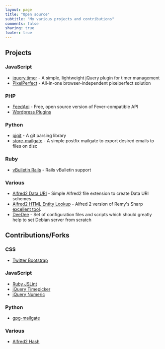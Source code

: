 ```yaml
---
layout: page
title: "Open source"
subtitle: "My various projects and contributions"
comments: false
sharing: true
footer: true
---
```


## Projects

### JavaScript
* [jquery.timer](https://github.com/ajgon/jquery-timer) - A simple, lightweight jQuery plugin for timer management
* [PixelPerfect](https://github.com/ajgon/pixelperfect) - All-in-one browser-independent pixelperfect solution

### PHP
* [FeedApi](https://github.com/ajgon/feed-api) - Free, open source version of Fever-compatible API
* [Wordpress Plugins](https://github.com/ajgon/wp-plugins)

### Python
* [pigit](https://github.com/ajgon/pigit) - A git parsing library
* [store-mailgate](https://github.com/ajgon/store-mailgate) - A simple postfix mailgate to export desired emails to files on disc

### Ruby
* [vBulletin Rails](https://github.com/ajgon/vbulletin_rails) - Rails vBulletin support


### Various
* [Alfred2 Data URI](https://github.com/ajgon/alfred2-datauri) - Simple Alfred2 file extension to create Data URI schemes
* [Alfred2 HTML Entity Lookup](https://github.com/ajgon/alfred2-html-entity-lookup) - Alfred 2 version of Remy's Sharp [excellent tool](http://leftlogic.com/projects/entity-lookup/).
* [DeeDee](https://github.com/ajgon/DeeDee) - Set of configuration files and scripts which should greatly help to set Debian server from scratch

## Contributions/Forks

### CSS
* [Twitter Bootstrap](https://github.com/twbs/bootstrap/commit/f8d68002dc22a15a84c0a4dff5a5851ff131c9c8)

### JavaScript
* [Ruby JSLint](https://github.com/geraud/jslint/commit/8c2a50aded4cd2ec2d53dcdc4aba6064073be624)
* [jQuery Timepicker](https://github.com/trentrichardson/jQuery-Timepicker-Addon/commit/5fb74078e265d0a8d5beed3daffb09a01dca2cc0)
* [jQuery Numeric](https://github.com/SamWM/jQuery-Plugins/commit/d0b8625f375153e7afc463caa65b5d155579e4d9)

### Python
* [gpg-mailgate](https://github.com/ajgon/gpg-mailgate)

### Various
* [Alfred2 Hash](https://github.com/BigLuck/alfred2-hash/commit/3f78060f01e1042f0d5f10ed0f57d9aaa8c8b6b4)
